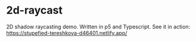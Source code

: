 # 2d-raycast

2D shadow raycasting demo. Written in p5 and Typescript. See it in action: https://stupefied-tereshkova-d46401.netlify.app/
